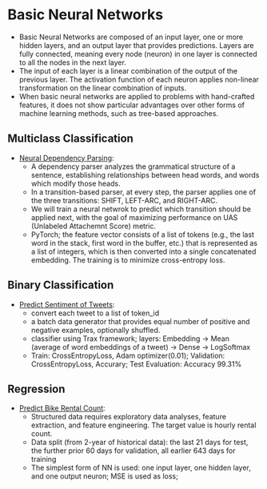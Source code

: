 # Basic Neural Networks

- Basic Neural Networks are composed of an input layer, one or more hidden layers, and an output layer that provides predictions. Layers are fully connected, meaning every node (neuron) in one layer is connected to all the nodes in the next layer.
- The input of each layer is a linear combination of the output of the previous layer. The activation function of each neuron applies non-linear transformation on the linear combination of inputs.
- When basic neural networks are applied to problems with hand-crafted features, it does not show particular advantages over other forms of machine learning methods, such as tree-based approaches.

## Multiclass Classification

* [Neural Dependency Parsing](https://github.com/msfchen/deep_learning/tree/master/basicnn/dependencyparser):
  - A dependency parser analyzes the grammatical structure of a sentence, establishing relationships between head words, and words which modify those heads.
  - In a transition-based parser, at every step, the parser applies one of the three transitions: SHIFT, LEFT-ARC, and RIGHT-ARC.
  - We will train a neural netwrok to predict which transition should be applied next, with the goal of maximizing performance on UAS (Unlabeled Attachemnt Score) metric.
  - PyTorch; the feature vector consists of a list of tokens (e.g., the last word in the stack, first word in the buffer, etc.) that is represented as a list of integers, which is then converted into a single concatenated embedding. The training is to minimize cross-entropy loss. 

## Binary Classification

* [Predict Sentiment of Tweets](https://github.com/msfchen/deep_learning/tree/master/basicnn/tweetsentiment_dnn):
  - convert each tweet to a list of token_id
  - a batch data generator that provides equal number of positive and negative examples, optionally shuffled.
  - classifier using Trax framework; layers: Embedding -> Mean (average of word embeddings of a tweet) -> Dense -> LogSoftmax
  - Train: CrossEntropyLoss, Adam optimizer(0.01); Validation: CrossEntropyLoss, Accurary; Test Evaluation: Accuracy 99.31%
  
## Regression

* [Predict Bike Rental Count](https://github.com/msfchen/deep_learning/tree/master/basicnn/bikerental):
  - Structured data requires exploratory data analyses, feature extraction, and feature engineering. The target value is hourly rental count. 
  - Data split (from 2-year of historical data): the last 21 days for test, the further prior 60 days for validation, all earlier 643 days for training
  - The simplest form of NN is used: one input layer, one hidden layer, and one output neuron; MSE is used as loss;